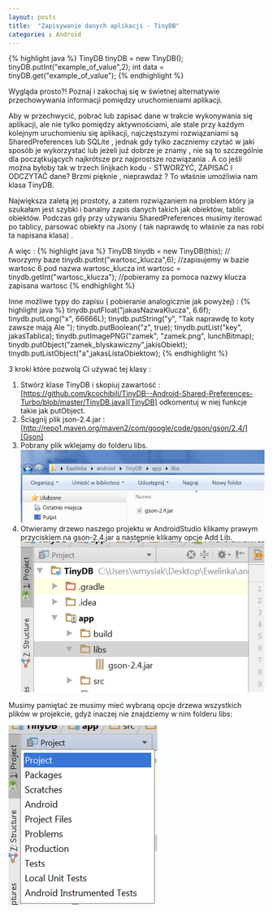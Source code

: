 ```yaml
---
layout: posts
title:  "Zapisywanie danych aplikacji - TinyDB"
categories : Android
---
```

{% highlight java %}
TinyDB tinyDB = new TinyDB();
tinyDB.putInt("example_of_value",2);
int data = tinyDB.get("example_of_value");
{% endhighlight %}

Wygląda prosto?! Poznaj i zakochaj się w świetnej alternatywie przechowywania informacji pomiędzy uruchomieniami aplikacji.

Aby w przechwycić, pobrać lub zapisać dane w trakcie wykonywania się aplikacji, ale nie tylko pomiędzy aktywnościami, ale stale przy każdym kolejnym uruchomieniu się aplikacji, najczęstszymi rozwiązaniami są SharedPreferences lub SQLite , jednak gdy tylko zaczniemy czytać w jaki sposób je wykorzystać lub jeżeli już dobrze je znamy , nie są to szczególnie dla początkujących  najkrótsze  prz najprostsze rozwiązania . A co jeśli można byłoby tak w trzech linijkach kodu - STWORZYĆ, ZAPISAĆ I ODCZYTAĆ dane? Brzmi pięknie , nieprawdaż ? To właśnie umożliwia nam klasa TinyDB.

Największa zaletą jej prostoty, a zatem rozwiązaniem na problem który ja szukałam jest szybki i banalny  zapis danych takich jak obiektów, tablic obiektów. Podczas gdy przy używaniu SharedPreferences musimy iterować po tablicy, parsować obiekty na Jsony ( tak naprawdę to właśnie za nas robi ta napisana klasa) .

A więc :
{% highlight java %}
TinyDB tinydb = new TinyDB(this); // tworzymy baze
tinydb.putInt("wartosc_klucza",6); //zapisujemy w bazie wartosc 6 pod nazwa wartosc_klucza
int wartosc = tinydb.getInt("wartosc_klucza"); //pobieramy za pomoca nazwy klucza zapisana wartosc
{% endhighlight %}

Inne możliwe typy do zapisu ( pobieranie analogicznie jak powyżej) :
{% highlight java %}
tinydb.putFloat("jakasNazwaKlucza", 6.6f);
tinydb.putLong("x", 66666L);
tinydb.putString("y", "Tak naprawdę to koty zawsze mają Ale ");
tinydb.putBoolean("z", true);
tinydb.putList("key", jakaśTablica);
tinydb.putImagePNG("zamek", "zamek.png", lunchBitmap);
tinydb.putObject("zamek_blyskawiczny",jakisObiekt);
tinydb.putListObject("a",jakasListaObiektow);
{% endhighlight %}

3 kroki które pozwolą Ci używać tej klasy :
1. Stwórz klase TinyDB i skopiuj zawartość :  [https://github.com/kcochibili/TinyDB--Android-Shared-Preferences-Turbo/blob/master/TinyDB.java][TinyDB] odkomentuj w niej funkcje takie jak putObject.
2. Ściągnij plik json-2.4.jar : [http://repo1.maven.org/maven2/com/google/code/gson/gson/2.4/][Gson]
3. Pobrany plik wklejamy do folderu libs.
![Alt text](/assets/images/posts/1/1.png)
4. Otwieramy drzewo naszego projektu w AndroidStudio klikamy prawym przyciskiem na gson-2.4.jar a następnie klikamy opcje Add Lib.
![Alt text](/assets/images/posts/1/2.png)

Musimy pamiętać ze musimy mieć wybraną opcje drzewa wszystkich plików w projekcie, gdyż inaczej nie znajdziemy w nim folderu libs:

![Alt text](/assets/images/posts/1/3.png)







[TinyDB]: https://github.com/kcochibili/TinyDB--Android-Shared-Preferences-Turbo/blob/master/TinyDB.java
[Gson]: http://repo1.maven.org/maven2/com/google/code/gson/gson/2.4/
